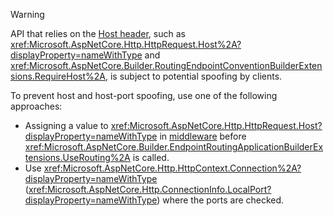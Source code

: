   > [!WARNING]
  > API that relies on the [Host header](https://developer.mozilla.org/docs/Web/HTTP/Headers/Host), such as <xref:Microsoft.AspNetCore.Http.HttpRequest.Host%2A?displayProperty=nameWithType> and <xref:Microsoft.AspNetCore.Builder.RoutingEndpointConventionBuilderExtensions.RequireHost%2A>, is subject to potential spoofing by clients.
>
> To prevent host and host-port spoofing, use one of the following approaches:
> * Assigning a value to <xref:Microsoft.AspNetCore.Http.HttpRequest.Host?displayProperty=nameWithType> in [middleware](xref:fundamentals/middleware/write) before <xref:Microsoft.AspNetCore.Builder.EndpointRoutingApplicationBuilderExtensions.UseRouting%2A> is called.
> * Use <xref:Microsoft.AspNetCore.Http.HttpContext.Connection%2A?displayProperty=nameWithType> (<xref:Microsoft.AspNetCore.Http.ConnectionInfo.LocalPort?displayProperty=nameWithType>) where the ports are checked.
